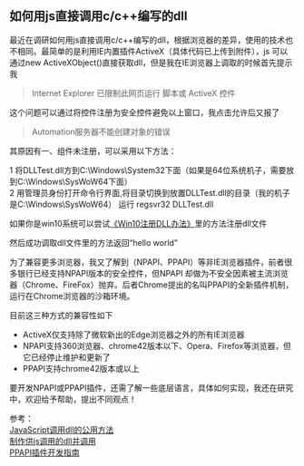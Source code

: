 如何用js直接调用c/c++编写的dll
---

最近在调研如何用js直接调用c/c++编写的dll，根据浏览器的差异，使用的技术也不相同。最简单的是利用IE内置插件ActiveX（具体代码已上传到附件），js 可以通过new ActiveXObject()直接获取dll，但是我在IE浏览器上调取的时候首先提示我<br>

>Internet Explorer 已限制此网页运行 脚本或 ActiveX 控件<br>

这个问题可以通过将控件注册为安全控件避免以上窗口，我点击允许后又报了<br>

>Automation服务器不能创建对象的错误<br>

其原因有一、组件未注册，可以采用以下方法：<br>

1 将DLLTest.dll方到C:\Windows\System32下面（如果是64位系统机子，需要放到C:\Windows\SysWoW64下面）<br>
2 用管理员身份打开命令行界面,将目录切换到放置DLLTest.dll的目录（我的机子是C:\\Windows\SysWoW64） 运行 regsvr32 DLLTest.dll<br>

如果你是win10系统可以尝试[《Win10注册DLL办法》](https://blog.csdn.net/xqf222/article/details/56670786)里的方法注册dll文件<br>

然后成功调取dll文件里的方法返回“hello world”<br>

为了兼容更多浏览器，我又了解到（NPAPI、PPAPI）等非IE浏览器插件，前者很多银行已经支持NPAPI版本的安全控件，但NPAPI 却做为不安全因素被主流浏览器（Chrome、FireFox）抛弃。后者Chrome提出的名叫PPAPI的全新插件机制，运行在Chrome浏览器的沙箱环境。<br>

目前这三种方式的兼容性如下<br>
* ActiveX仅支持除了微软新出的Edge浏览器之外的所有IE浏览器<br>
* NPAPI支持360浏览器、chrome42版本以下、Opera、Firefox等浏览器，但它已经停止维护和更新了<br>
* PPAPI支持chrome42版本或以上<br>

要开发NPAPI或PPAPI插件，还需了解一些底层语言，具体如何实现，我还在研究中，欢迎给予帮助，提出不同观点！<br>


参考：<br>
[JavaScript调用dll的公用方法](https://blog.csdn.net/mengxianhua/article/details/8783146)<br>
[制作供js调用的dll并调用](https://blog.csdn.net/dylwildwolf/article/details/37695929)<br>
[PPAPI插件开发指南](https://www.cnblogs.com/fangkm/p/6628425.html)<br>




